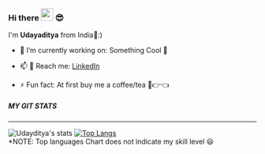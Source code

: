 ### Hi there <img src="https://media.giphy.com/media/hvRJCLFzcasrR4ia7z/giphy.gif" width="25px"> 😎
<!--
![](https://visitor-badge.glitch.me/badge?page_id=SasmalUdayaditya.SasmalUdayaditya)
-->
I'm **Udayaditya** from India💙:)
- 🔭 I’m currently working on: Something Cool 🤫
<!-- - 🌱 I’m currently learning ...
- 👯 I’m looking to collaborate on ...
- 🤔 I’m looking for help with ... 
- 💬 Ask me about ... -->
- 📫 :runner: Reach me: [LinkedIn](https://www.linkedin.com/in/udayaditya-sasmal-578b51195/)
<!-- - 😄 Pronouns: ... -->
- ⚡ Fun fact: At first buy me a  coffee/tea 🥺👉👈
<!-- <img align="right" alt="GIF" src="https://github.com/SasmalUdayaditya/SasmalUdayaditya/blob/main/code.gif" width="480" height="315" /> -->
<!-- ![Visitor Badge](https://visitor-badge.laobi.icu/badge?page_id=SasmalUdayaditya) -->
##### MY GIT STATS
----
![Udayditya's stats](https://github-readme-stats.vercel.app/api?username=SasmalUdayaditya&show_icons=true&theme=algolia)
[![Top Langs](https://github-readme-stats.vercel.app/api/top-langs/?username=SasmalUdayaditya&layout=compact&langs_count=5&theme=nightowl)](https://github.com/SasmalUdayaditya/github-readme-stats)
<br/>*NOTE: Top languages Chart does not indicate my skill level 😃 

